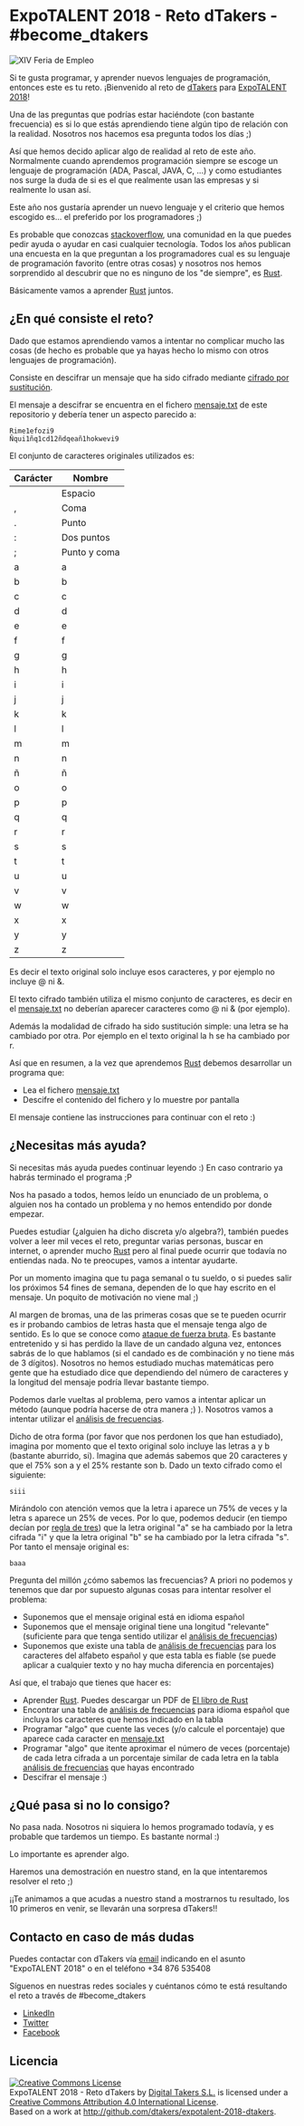 # ExpoTALENT 2018 - Reto dTakers - #become_dtakers

![XIV Feria de Empleo](http://empzar.unizar.es/files/users/organizador2/BANNER_2018.jpg)

Si te gusta programar, y aprender nuevos lenguajes de programación, entonces este es tu reto. ¡Bienvenido al reto de [dTakers](http://www.dtakers.com) para [ExpoTALENT 2018](http://empzar.unizar.es)!

Una de las preguntas que podrías estar haciéndote (con bastante frecuencia) es si lo que estás aprendiendo tiene
algún tipo de relación con la realidad. Nosotros nos hacemos esa pregunta todos los días ;)

Así que hemos decido aplicar algo de realidad al reto de este año.
Normalmente cuando aprendemos programación siempre se escoge un lenguaje de programación (ADA, Pascal, JAVA, C, ...)
y como estudiantes nos surge la duda de si es el que realmente usan las empresas y si realmente lo usan así.

Este año nos gustaría aprender un nuevo lenguaje y el criterio que hemos escogido es... el preferido por los programadores ;)

Es probable que conozcas [stackoverflow](https://stackoverflow.com/), una comunidad en la que puedes pedir ayuda o ayudar en casi cualquier tecnología.
Todos los años publican una encuesta en la que preguntan a los programadores cual es su lenguaje de programación favorito (entre otras cosas) y
nosotros nos hemos sorprendido al descubrir que no es ninguno de los "de siempre", es [Rust](https://www.rust-lang.org/es-ES/).  

Básicamente vamos a aprender [Rust](https://www.rust-lang.org/es-ES/) juntos.

## ¿En qué consiste el reto?

Dado que estamos aprendiendo vamos a intentar no complicar mucho las cosas (de hecho es probable que ya hayas hecho lo mismo con otros lenguajes de programación).

Consiste en descifrar un mensaje que ha sido cifrado mediante [cifrado por sustitución](https://es.wikipedia.org/wiki/Cifrado_por_sustituci%C3%B3n).

El mensaje a descifrar se encuentra en el fichero [mensaje.txt](https://github.com/dtakers/expotalent-2018-dtakers/blob/master/mensaje.txt) de este repositorio y debería tener un aspecto parecido a:
```
Rime1efozi9
Ñqui1ñq1cd12ñdqeañ1hokwevi9
```

El conjunto de caracteres originales utilizados es:

|Carácter|Nombre|
| ------ | ------ |
| |Espacio|
|,|Coma|
|.|Punto|
|:|Dos puntos|
|;|Punto y coma|
|a|a|
|b|b|
|c|c|
|d|d|
|e|e|
|f|f|
|g|g|
|h|h|
|i|i|
|j|j|
|k|k|
|l|l|
|m|m|
|n|n|
|ñ|ñ|
|o|o|
|p|p|
|q|q|
|r|r|
|s|s|
|t|t|
|u|u|
|v|v|
|w|w|
|x|x|
|y|y|
|z|z|

Es decir el texto original solo incluye esos caracteres, y por ejemplo no incluye @ ni &.

El texto cifrado también utiliza el mismo conjunto de caracteres, es decir en el [mensaje.txt](https://github.com/dtakers/expotalent-2018-dtakers/blob/master/mensaje.txt) no deberían aparecer caracteres como @ ni & (por ejemplo).

Además la modalidad de cifrado ha sido sustitución simple: una letra se ha cambiado por otra. Por ejemplo en el texto original la h se ha cambiado por r.

Así que en resumen, a la vez que aprendemos [Rust](https://www.rust-lang.org/es-ES/) debemos desarrollar un programa que:
- Lea el fichero [mensaje.txt](https://github.com/dtakers/expotalent-2018-dtakers/blob/master/mensaje.txt)
- Descifre el contenido del fichero y lo muestre por pantalla

El mensaje contiene las instrucciones para continuar con el reto :)
 
## ¿Necesitas más ayuda?

Si necesitas más ayuda puedes continuar leyendo :) En caso contrario ya habrás terminado el programa ;P

Nos ha pasado a todos, hemos leído un enunciado de un problema, o alguien nos ha contado un problema y no hemos entendido por donde empezar.

Puedes estudiar (¿alguien ha dicho discreta y/o algebra?), también puedes volver a leer mil veces el reto, preguntar varias personas, buscar en internet, o aprender mucho [Rust](https://www.rust-lang.org/es-ES/)
pero al final puede ocurrir que todavía no entiendas nada. No te preocupes, vamos a intentar ayudarte.

Por un momento imagina que tu paga semanal o tu sueldo, o si puedes salir los próximos 54 fines de semana, dependen de lo que hay escrito en el mensaje. Un poquito de motivación no viene mal ;)

Al margen de bromas, una de las primeras cosas que se te pueden ocurrir es ir probando cambios de letras hasta que el mensaje tenga algo de sentido. Es lo que se conoce como [ataque de fuerza bruta](https://es.wikipedia.org/wiki/Ataque_de_fuerza_bruta).
Es bastante entretenido y si has perdido la llave de un candado alguna vez, entonces sabrás de lo que hablamos (si el candado es de combinación y no tiene más de 3 dígitos).
Nosotros no hemos estudiado muchas matemáticas pero gente que ha estudiado dice que dependiendo del número de caracteres y la longitud del mensaje podría llevar bastante tiempo.

Podemos darle vueltas al problema, pero vamos a intentar aplicar un método (aunque podría hacerse de otra manera ;) ).
Nosotros vamos a intentar utilizar el [análisis de frecuencias](https://es.wikipedia.org/wiki/An%C3%A1lisis_de_frecuencias).

Dicho de otra forma (por favor que nos perdonen los que han estudiado), imagina por momento que el texto original solo incluye las letras a y b (bastante aburrido, si).
Imagina que además sabemos que 20 caracteres y que el 75% son a y el 25% restante son b. Dado un texto cifrado como el siguiente:
```
siii
``` 
Mirándolo con atención vemos que la letra i aparece un 75% de veces y la letra s aparece un 25% de veces. Por lo que, podemos deducir (en tiempo decían por [regla de tres](https://es.wikipedia.org/wiki/Regla_de_tres)) que
la letra original "a" se ha cambiado por la letra cifrada "i" y que la letra original "b" se ha cambiado por la letra cifrada "s".
Por tanto el mensaje original es:
```
baaa
``` 
Pregunta del millón ¿cómo sabemos las frecuencias? A priori no podemos y tenemos que dar por supuesto algunas cosas para intentar resolver el problema:

- Suponemos que el mensaje original está en idioma español
- Suponemos que el mensaje original tiene una longitud "relevante" (suficiente para que tenga sentido utilizar el [análisis de frecuencias](https://es.wikipedia.org/wiki/An%C3%A1lisis_de_frecuencias))
- Suponemos que existe una tabla de [análisis de frecuencias](https://es.wikipedia.org/wiki/An%C3%A1lisis_de_frecuencias) para los caracteres del alfabeto español y que esta tabla es fiable (se puede aplicar a cualquier texto y no hay mucha diferencia en porcentajes)

Así que, el trabajo que tienes que hacer es:
- Aprender [Rust](https://www.rust-lang.org/es-ES/). Puedes descargar un PDF de [El libro de Rust](https://www.gitbook.com/book/goyox86/el-libro-de-rust)
- Encontrar una tabla de [análisis de frecuencias](https://es.wikipedia.org/wiki/An%C3%A1lisis_de_frecuencias) para idioma español que incluya los caracteres que hemos indicado en la tabla
- Programar "algo" que cuente las veces (y/o calcule el porcentaje) que aparece cada caracter en [mensaje.txt](mensaje.txt)
- Programar "algo" que itente aproximar el número de veces (porcentaje) de cada letra cifrada a un porcentaje similar de cada letra en la tabla [análisis de frecuencias](https://es.wikipedia.org/wiki/An%C3%A1lisis_de_frecuencias) que hayas encontrado
- Descifrar el mensaje :)

## ¿Qué pasa si no lo consigo?

No pasa nada. Nosotros ni siquiera lo hemos programado todavía, y es probable que tardemos un tiempo. Es bastante normal :)

Lo importante es aprender algo.

Haremos una demostración en nuestro stand, en la que intentaremos resolver el reto ;) 

¡¡Te animamos a que acudas a nuestro stand a mostrarnos tu resultado, los 10 primeros en venir, se llevarán una sorpresa dTakers!! 

## Contacto en caso de más dudas

Puedes contactar con dTakers vía [email](mailto:ricardo.barcelona@dtakers.com) indicando en el asunto "ExpoTALENT 2018" o
en el teléfono +34 876 535408

Síguenos en nuestras redes sociales y cuéntanos cómo te está resultando el reto a través de #become_dtakers

- [LinkedIn](http://bit.ly/2Eey2d9)
- [Twitter](http://bit.ly/2EcA9Ow)
- [Facebook](http://bit.ly/2EaKLgS)

## Licencia
<a rel="license" href="http://creativecommons.org/licenses/by/4.0/">
	<img alt="Creative Commons License" style="border-width:0" src="https://i.creativecommons.org/l/by/4.0/88x31.png" />
</a><br />
<span xmlns:dct="http://purl.org/dc/terms/" property="dct:title">ExpoTALENT 2018 - Reto dTakers</span> by <a xmlns:cc="http://creativecommons.org/ns#" href="http://www.dtakers.com" property="cc:attributionName" rel="cc:attributionURL">Digital Takers S.L.</a> is licensed under a <a rel="license" href="http://creativecommons.org/licenses/by/4.0/">Creative Commons Attribution 4.0 International License</a>.<br />
Based on a work at <a xmlns:dct="http://purl.org/dc/terms/" href="http://github.com/dtakers/expotalent-2018-dtakers" rel="dct:source">http://github.com/dtakers/expotalent-2018-dtakers</a>.